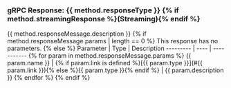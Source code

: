 ### gRPC Response: {{ method.responseType }} {% if method.streamingResponse %}(Streaming){% endif %}
{{ method.responseMessage.description }}
{% if method.responseMessage.params | length == 0 %}
This response has no parameters.
{% else %}
Parameter | Type | Description
--------- | ---- | ----------- {% for param in method.responseMessage.params %}
{{ param.name }} | {% if param.link is defined %}[{{ param.type }}](#{{ param.link }}){% else %}{{ param.type }}{% endif %} | {{ param.description }} {% endfor %} {% endif %}
